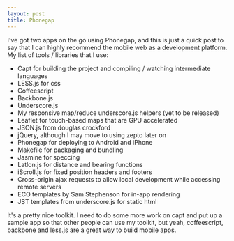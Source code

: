 ```yaml
---
layout: post
title: Phonegap
---
```


I've got two apps on the go using Phonegap, and this is just a quick post to say that I can highly recommend the mobile web as a development platform. My list of tools / libraries that I use:

* Capt for building the project and compiling / watching intermediate languages
* LESS.js for css
* Coffeescript
* Backbone.js
* Underscore.js
* My responsive map/reduce underscore.js helpers (yet to be released)
* Leaflet for touch-based maps that are GPU accelerated
* JSON.js from douglas crockford
* jQuery, although I may move to using zepto later on
* Phonegap for deploying to Android and iPhone
* Makefile for packaging and bundling
* Jasmine for speccing
* Latlon.js for distance and bearing functions
* iScroll.js for fixed position headers and footers
* Cross-origin ajax requests to allow local development while accessing remote servers
* ECO templates by Sam Stephenson for in-app rendering
* JST templates from underscore.js for static html

It's a pretty nice toolkit. I need to do some more work on capt and put up a sample app so that other people can use my toolkit, but yeah, coffeescript, backbone and less.js are a great way to build mobile apps.